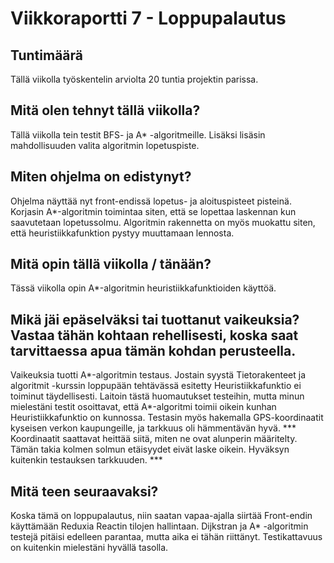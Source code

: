 # Viikkoraportti 7 - Loppupalautus

## Tuntimäärä

Tällä viikolla työskentelin arviolta 20 tuntia projektin parissa.

## Mitä olen tehnyt tällä viikolla?

Tällä viikolla tein testit BFS- ja A* -algoritmeille. Lisäksi lisäsin mahdollisuuden valita algoritmin lopetuspiste.

## Miten ohjelma on edistynyt?

Ohjelma näyttää nyt front-endissä lopetus- ja aloituspisteet pisteinä. Korjasin A*-algoritmin toimintaa siten, että se lopettaa laskennan kun saavutetaan lopetussolmu. Algoritmin rakennetta on myös muokattu siten, että heuristiikkafunktion pystyy muuttamaan lennosta.

## Mitä opin tällä viikolla / tänään?

Tässä viikolla opin A*-algoritmin heuristiikkafunktioiden käyttöä.

## Mikä jäi epäselväksi tai tuottanut vaikeuksia? Vastaa tähän kohtaan rehellisesti, koska saat tarvittaessa apua tämän kohdan perusteella.

Vaikeuksia tuotti A*-algoritmin testaus. Jostain syystä Tietorakenteet ja algoritmit -kurssin loppupään tehtävässä esitetty Heuristiikkafunktio ei toiminut täydellisesti. Laitoin tästä huomautukset testeihin, mutta minun mielestäni testit osoittavat, että A*-algoritmi toimii oikein kunhan Heuristiikkafunktio on kunnossa. Testasin myös hakemalla GPS-koordinaatit kyseisen verkon kaupungeille, ja tarkkuus oli hämmentävän hyvä. *** Koordinaatit saattavat heittää siitä, miten ne ovat alunperin määritelty. Tämän takia kolmen solmun etäisyydet eivät laske oikein. Hyväksyn kuitenkin testauksen tarkkuuden. ***

## Mitä teen seuraavaksi?

Koska tämä on loppupalautus, niin saatan vapaa-ajalla siirtää Front-endin käyttämään Reduxia Reactin tilojen hallintaan. Dijkstran ja A* -algoritmin testejä pitäisi edelleen parantaa, mutta aika ei tähän riittänyt. Testikattavuus on kuitenkin mielestäni hyvällä tasolla.